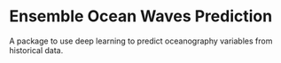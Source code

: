 # Ensemble Ocean Waves Prediction
A package to use deep learning to predict oceanography variables from historical data.
